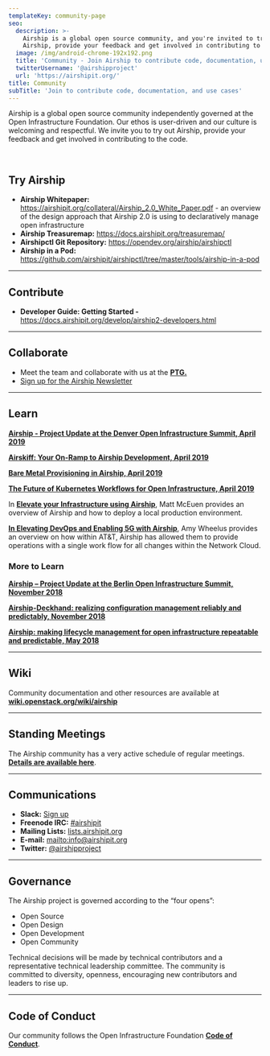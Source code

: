 ```yaml
---
templateKey: community-page
seo:
  description: >-
    Airship is a global open source community, and you're invited to try out
    Airship, provide your feedback and get involved in contributing to the code.
  image: /img/android-chrome-192x192.png
  title: 'Community - Join Airship to contribute code, documentation, use cases'
  twitterUsername: '@airshipproject'
  url: 'https://airshipit.org/'
title: Community
subTitle: 'Join to contribute code, documentation, and use cases'
---
```

Airship is a global open source community independently governed at the Open Infrastructure Foundation. Our ethos is user-driven and our culture is welcoming and respectful. We invite you to try out Airship, provide your feedback and get involved in contributing to the code.  

<br>

## Try Airship

* **Airship Whitepaper:** <https://airshipit.org/collateral/Airship_2.0_White_Paper.pdf> - an overview of the design approach that Airship 2.0 is using to declaratively manage open infrastructure
* **Airship Treasuremap:** <https://docs.airshipit.org/treasuremap/>
* **Airshipctl Git Repository:** <https://opendev.org/airship/airshipctl>
* **Airship in a Pod:** <https://github.com/airshipit/airshipctl/tree/master/tools/airship-in-a-pod>

- - -

## Contribute

* **Developer Guide: Getting Started -** <https://docs.airshipit.org/develop/airship2-developers.html>

- - -

## Collaborate

* Meet the team and collaborate with us at the [**PTG.**](https://www.openstack.org/ptg)
* [Sign up for the Airship Newsletter](https://signup.e2ma.net/signup/1900228/1771360/)

- - -

## Learn

[**Airship - Project Update at the Denver Open Infrastructure Summit, April 2019**](https://www.openstack.org/videos/summits/denver-2019/airship-project-update-1)

[**Airskiff: Your On-Ramp to Airship Development, April 2019**](https://www.openstack.org/videos/summits/denver-2019/airskiff-your-on-ramp-to-airship-development)

[**Bare Metal Provisioning in Airship, April 2019**](https://www.openstack.org/videos/summits/denver-2019/bare-metal-provisioning-in-airship-or-ironic-its-not-just-for-openstack-anymore)

[**The Future of Kubernetes Workflows for Open Infrastructure, April 2019**](https://www.openstack.org/videos/summits/denver-2019/the-future-of-kubernetes-workflows-for-open-infrastructure)

In [**Elevate your Infrastructure using Airship**](https://www.brighttalk.com/webcast/12229/354156), Matt McEuen provides an overview of Airship and how to deploy a local production environment.

[**In Elevating DevOps and Enabling 5G with Airship**](https://about.att.com/innovationblog/2019/04/devops_and_5g_with_airship.html), Amy Wheelus provides an overview on how within AT&T, Airship has allowed them to provide operations with a single work flow for all changes within the Network Cloud.

### More to Learn

[**Airship – Project Update at the Berlin Open Infrastructure Summit, November 2018**](https://www.openstack.org/videos/summits/berlin-2018/airship-project-update)

[**Airship-Deckhand: realizing configuration management reliably and predictably, November 2018**](https://www.openstack.org/videos/summits/berlin-2018/airship-deckhand-realizing-configuration-management-reliably-and-predictably)

[**Airship: making lifecycle management for open infrastructure repeatable and predictable, May 2018**](https://www.openstack.org/videos/summits/vancouver-2018/airship-making-lifecycle-management-for-open-infrastructure-repeatable-and-predictable)

- - -

## Wiki

Community documentation and other resources are available at [**wiki.openstack.org/wiki/airship**](//wiki.openstack.org/wiki/airship)

- - -

## Standing Meetings

The Airship community has a very active schedule of regular meetings. [**Details are available here**](https://wiki.openstack.org/wiki/Airship#Get_in_Touch).

- - -

## Communications

* **Slack:** [Sign up](https://join.slack.com/t/airshipit/shared_invite/zt-ec2r6ip0-Pk6tX4skfsHLscXMq08Zpw)
* **Freenode IRC:** [\#airshipit](https://wiki.openstack.org/wiki/Airship#Get_in_Touch)
* **Mailing Lists:** [lists.airshipit.org](http://lists.airshipit.org/cgi-bin/mailman/listinfo)
* **E-mail:** <mailto:info@airshipit.org>
* **Twitter:** [@airshipproject](//twitter.com/airshipproject)

- - -

## Governance

The Airship project is governed according to the “four opens”:

* Open Source
* Open Design
* Open Development
* Open Community

Technical decisions will be made by technical contributors and a representative technical leadership committee. The community is committed to diversity, openness, encouraging new contributors and leaders to rise up.

- - -

## Code of Conduct

Our community follows the Open Infrastructure Foundation [**Code of Conduct**](https://www.openstack.org/legal/community-code-of-conduct/).
